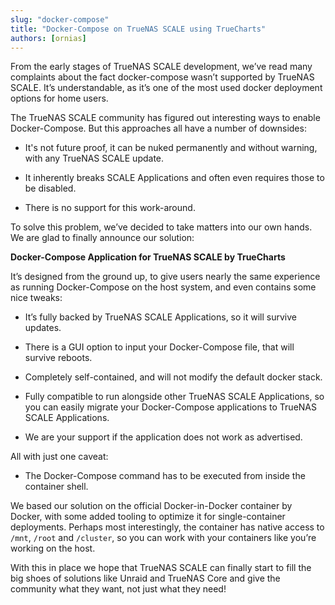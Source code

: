 ```yaml
---
slug: "docker-compose"
title: "Docker-Compose on TrueNAS SCALE using TrueCharts"
authors: [ornias]
---
```

From the early stages of TrueNAS SCALE development, we’ve read many complaints about the fact docker-compose wasn’t supported by TrueNAS SCALE. It’s understandable, as it’s one of the most used docker deployment options for home users.

The TrueNAS SCALE community has figured out interesting ways to enable Docker-Compose. But this approaches all have a number of downsides:

- It's not future proof, it can be nuked permanently and without warning, with any TrueNAS SCALE update.

- It inherently breaks SCALE Applications and often even requires those to be disabled.

- There is no support for this work-around.

To solve this problem, we’ve decided to take matters into our own hands. We are glad to finally announce our solution:

**Docker-Compose Application for TrueNAS SCALE by TrueCharts**

It’s designed from the ground up, to give users nearly the same experience as running Docker-Compose on the host system, and even contains some nice tweaks:

- It’s fully backed by TrueNAS SCALE Applications, so it will survive updates.

- There is a GUI option to input your Docker-Compose file, that will survive reboots.

- Completely self-contained, and will not modify the default docker stack.

- Fully compatible to run alongside other TrueNAS SCALE Applications, so you can easily migrate your Docker-Compose applications to TrueNAS SCALE Applications.

- We are your support if the application does not work as advertised.

All with just one caveat:

- The Docker-Compose command has to be executed from inside the container shell.

We based our solution on the official Docker-in-Docker container by Docker, with some added tooling to optimize it for single-container deployments. Perhaps most interestingly, the container has native access to `/mnt`, `/root` and `/cluster`, so you can work with your containers like you’re working on the host.

With this in place we hope that TrueNAS SCALE can finally start to fill the big shoes of solutions like Unraid and TrueNAS Core and give the community what they want, not just what they need!
